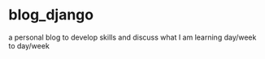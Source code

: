 # blog_django
a personal blog to develop skills and discuss what I am learning day/week to day/week
